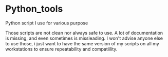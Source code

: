 # Python_tools
Python script I use for various purpose

Those scripts are not clean nor always safe to use.
A lot of documentation is missing, and even sometimes is missleading.
I won't advise anyone else to use those, i just want to have the same version
of my scripts on all my workstations to ensure repeatability and compatiility.
